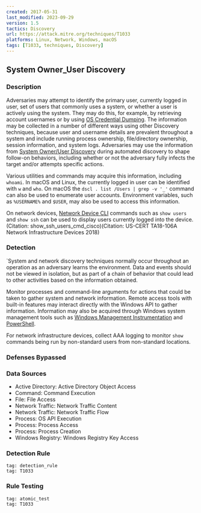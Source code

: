 ```yaml
---
created: 2017-05-31
last_modified: 2023-09-29
version: 1.5
tactics: Discovery
url: https://attack.mitre.org/techniques/T1033
platforms: Linux, Network, Windows, macOS
tags: [T1033, techniques, Discovery]
---
```


## System Owner_User Discovery

### Description

Adversaries may attempt to identify the primary user, currently logged in user, set of users that commonly uses a system, or whether a user is actively using the system. They may do this, for example, by retrieving account usernames or by using [OS Credential Dumping](https://attack.mitre.org/techniques/T1003). The information may be collected in a number of different ways using other Discovery techniques, because user and username details are prevalent throughout a system and include running process ownership, file/directory ownership, session information, and system logs. Adversaries may use the information from [System Owner/User Discovery](https://attack.mitre.org/techniques/T1033) during automated discovery to shape follow-on behaviors, including whether or not the adversary fully infects the target and/or attempts specific actions.

Various utilities and commands may acquire this information, including <code>whoami</code>. In macOS and Linux, the currently logged in user can be identified with <code>w</code> and <code>who</code>. On macOS the <code>dscl . list /Users | grep -v '_'</code> command can also be used to enumerate user accounts. Environment variables, such as <code>%USERNAME%</code> and <code>$USER</code>, may also be used to access this information.

On network devices, [Network Device CLI](https://attack.mitre.org/techniques/T1059/008) commands such as `show users` and `show ssh` can be used to display users currently logged into the device.(Citation: show_ssh_users_cmd_cisco)(Citation: US-CERT TA18-106A Network Infrastructure Devices 2018)

### Detection

`System and network discovery techniques normally occur throughout an operation as an adversary learns the environment. Data and events should not be viewed in isolation, but as part of a chain of behavior that could lead to other activities based on the information obtained.

Monitor processes and command-line arguments for actions that could be taken to gather system and network information. Remote access tools with built-in features may interact directly with the Windows API to gather information. Information may also be acquired through Windows system management tools such as [Windows Management Instrumentation](https://attack.mitre.org/techniques/T1047) and [PowerShell](https://attack.mitre.org/techniques/T1059/001).

For network infrastructure devices, collect AAA logging to monitor `show` commands being run by non-standard users from non-standard locations.

### Defenses Bypassed



### Data Sources

  - Active Directory: Active Directory Object Access
  -  Command: Command Execution
  -  File: File Access
  -  Network Traffic: Network Traffic Content
  -  Network Traffic: Network Traffic Flow
  -  Process: OS API Execution
  -  Process: Process Access
  -  Process: Process Creation
  -  Windows Registry: Windows Registry Key Access
### Detection Rule

```query
tag: detection_rule
tag: T1033
```

### Rule Testing

```query
tag: atomic_test
tag: T1033
```
